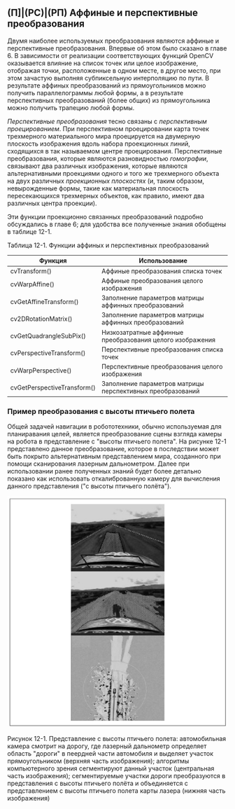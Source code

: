 ## (П]|(РС)|(РП) Аффиные и перспективные преобразования

Двумя наиболее используемых преобразования являются аффиные и перспективные преобразования. Впервые об этом было сказано в главе 6. В зависимости от реализации соответствующих функций OpenCV оказывается влияние на список точек или целое изображение, отображая точки, расположенные в одном месте, в другое место, при этом зачастую выполняя субпиксельную интерполяцию по пути. В результате аффиных преобразований из прямоугольников можно получить параллелограммы любой формы, а в результате перспективных преобразований (более общих) из прямоугольника можно получить трапецию любой формы.

*Перспективные преобразования* тесно связаны с *перспективным проецированием*. При перспективном проецировании карта точек трехмерного материального мира проецируется на двумерную плоскость изображения вдоль набора проекционных линий, сходящихся в так называемом центре проецирования. Перспективные преобразования, которые являются разновидностью *гомографии*, связывают два различных изображения, которые являются альтернативными проекциями одного и того же трехмерного объекта на двух различных *проекционных плоскостях* (и, таким образом, невырожденные формы, такие как материальная плоскость пересекающихся трехмерных объектов, как правило, имеют два различных центра проекции).

Эти функции проекционно связанных преобразований подробно обсуждались в главе 6; для удобства все полученные знания обобщены в таблице 12-1.

Таблица 12-1. Функции аффиных и перспективных преобразований

| Функция | Использование |
| -- | -- |
| cvTransform() | Аффиные преобразования списка точек |
| cvWarpAffine() | Аффиные преобразования целого изображения |
| cvGetAffineTransform() | Заполнение параметров матрицы аффинных преобразований |
| cv2DRotationMatrix() | Заполнение параметров матрицы аффинных преобразований |
| cvGetQuadrangleSubPix() | Низкозатратные аффинные преобразования целого изображения |
| cvPerspectiveTransform() | Перспективные преобразования списка точек |
| cvWarpPerspective() | Перспективные преобразования целого изображения |
| cvGetPerspectiveTransform() | Заполнение параметров матрицы перспективных преобразований |

### Пример преобразования с высоты птичьего полета

Общей задачей навигации в робототехники, обычно используемая для планиравания целей, является преобразование сцены взгляда камеры на робота в представление с "высоты птичьего полета". На рисунке 12-1 представлено данное преобразование, которое в последствии может быть покрыто альтернативным представлением мира, созданного при помощи сканирования лазерным дальнометром. Далее при использовании ранее полученных знаний будет более детально показано как использовать откалиброванную камеру для вычисления данного представления ("с высоты птичьего полёта").

![Рисунок 12-1 не найден](Images/Pic_12_1.jpg)

Рисунок 12-1. Представление с высоты птичьего полета: автомобильная камера смотрит на дорогу, где лазерный дальнометр определяет область "дороги" в пеердней части автомобиля и выделяет участок прямоугольником (верхняя часть изображения); алгоритмы компьютерного зрения сегментируют данный участок (центральная часть изображения); сегментируемые участки дороги преобразуются в представления с высоты птичьего полёта и объединяется с представлением с высоты птичьего полета карты лазера (нижняя часть изображения)

